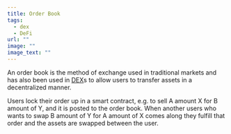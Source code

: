 ```yaml
---
title: Order Book
tags:
  - dex
  - DeFi
url: ""
image: ""
image_text: ""
---
```


An order book is the method of exchange used in traditional markets and has also been used in [DEX](https://www.essentialcardano.io/glossary/dex)s to allow users to transfer assets in a decentralized manner.

Users lock their order up in a smart contract, e.g. to sell A amount X for B amount of Y, and it is posted to the order book. When another users who wants to swap B amount of Y for A amount of X comes along they fulfill that order and the assets are swapped between the user.
